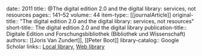 date:: 2011
title:: @The digital edition 2.0 and the digital library: services, not resources
pages:: 141–52
volume:: 44
item-type:: [[journalArticle]]
original-title:: "The digital edition 2.0 and the digital library: services, not resources"
short-title:: The digital edition 2.0 and the digital library
publication-title:: Digitale Edition und Forschungsbibliothek (Bibliothek und Wissenschaft)
authors:: [[Joris Van Zundert]], [[Peter Boot]]
library-catalog:: Google Scholar
links:: [Local library](zotero://select/groups/2386895/items/B6346MSR), [Web library](https://www.zotero.org/groups/2386895/items/B6346MSR)
